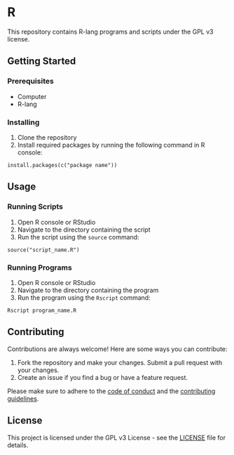 # R

This repository contains R-lang programs and scripts under the GPL v3 license.

## Getting Started

### Prerequisites

* Computer
* R-lang

### Installing

1. Clone the repository
2. Install required packages by running the following command in R console:

```
install.packages(c("package name"))
```

## Usage

### Running Scripts

1. Open R console or RStudio
2. Navigate to the directory containing the script
3. Run the script using the `source` command:

```
source("script_name.R")
```

### Running Programs

1. Open R console or RStudio
2. Navigate to the directory containing the program
3. Run the program using the `Rscript` command:

```
Rscript program_name.R
```

## Contributing

Contributions are always welcome! Here are some ways you can contribute:

1. Fork the repository and make your changes. Submit a pull request with your changes.
2. Create an issue if you find a bug or have a feature request.

Please make sure to adhere to the [code of conduct](CODE_OF_CONDUCT.md) and the [contributing guidelines](CONTRIBUTING.md).

## License

This project is licensed under the GPL v3 License - see the [LICENSE](LICENSE) file for details.

